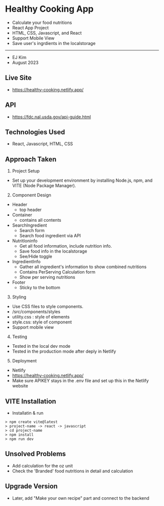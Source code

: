 # Healthy Cooking App
- Calculate your food nutritions
- React App Project
- HTML, CSS, Javascript, and React
- Support Mobile View
- Save user's ingrdients in the localstorage
-------
- EJ Kim
- August 2023


## Live Site
- https://healthy-cooking.netlify.app/


## API
- https://fdc.nal.usda.gov/api-guide.html


## Technologies Used
- React, Javascript, HTML, CSS


## Approach Taken
1. Project Setup
- Set up your development environment by installing Node.js, npm, and VITE (Node Package Manager).


2. Component Design
- Header
    - top header
- Container
    - contains all contents
- SearchIngredient
    - Search form
    - Search food ingredient via API
- NutritIoninfo
    - Get all food information, include nutrition info.
    - Save food info in the localstorage
    - See/Hide toggle
- IngredientInfo
    - Gather all ingredient's information to show combined nutritions
    - Contains PerServing Calculation form
    - Show per serving nutritions
- Footer
    - Sticky to the bottom


3. Styling
- Use CSS files to style components.
- /src/components/styles
- utility.css : style of elements
- style.css: style of component
- Support mobile view


4. Testing
- Tested in the local dev mode
- Tested in the production mode after deply in Netlify


5. Deployment
- Netlify
- https://healthy-cooking.netlify.app/
- Make sure APIKEY stays in the .env file and set up this in the Netlify website


## VITE Installation
- Installatin & run
``` 
> npm create vite@latest 
> project-name -> react -> javascript
> cd project-name
> npm install
> npm run dev
```


## Unsolved Problems
- Add calculation for the oz unit
- Check the 'Branded' food nutritions in detail and calculation


## Upgrade Version
- Later, add "Make your own recipe" part and connect to the backend